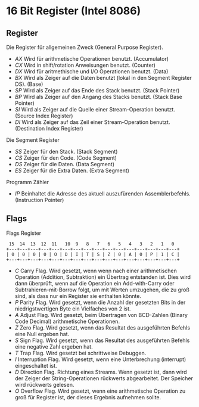 # 16 Bit Register (Intel 8086)

## Register
Die Register für allgemeinen Zweck (General Purpose Register).

- *AX* Wird für arithmetische Operationen benutzt. (Accumulator)
- *CX* Wird in shift/rotation Anweisungen benutzt. (Counter)
- *DX* Wird für aritmethische und I/O Operationen benutzt. (Data)
- *BX* Wird als Zeiger auf die Daten benutzt (lokal in den Segment Register DS). (Base)
- *SP* Wird als Zeiger auf das Ende des Stack benutzt. (Stack Pointer)
- *BP* Wird als Zeiger auf den Angang des Stacks benutzt. (Stack Base Pointer)
- *SI* Wird als Zeiger auf die Quelle einer Stream-Operation benutzt. (Source Index Register)
- *DI* Wird als Zeiger auf das Zeil einer Stream-Operation benutzt. (Destination Index Register)

Die Segment Register 

- *SS* Zeiger für den Stack. (Stack Segment)
- *CS* Zeiger für den Code. (Code Segment)
- *DS* Zeiger für die Daten. (Data Segment)
- *ES* Zeiger für die Extra Daten. (Extra Segment)

Programm Zähler

- *IP* Beinhaltet die Adresse des aktuell auszufürenden Assemblerbefehls. (Instruction Pointer)

## Flags
Flags Register

```
 15  14  13  12  11   10  9   8   7   6   5   4   3   2   1   0
+---+---+---+---+---+---+---+---+---+---+---+---+---+---+---+---+
| 0 | 0 | 0 | 0 | O | D | I | T | S | Z | 0 | A | 0 | P | 1 | C |
+---+---+---+---+---+---+---+---+---+---+---+---+---+---+---+---+
```

- *C* Carry Flag. Wird gesetzt, wenn wenn nach einer arithmetischen Operation (Addition, Subtraktion) ein Übertrag entstanden ist.
Dies wird dann überprüft, wenn auf die Operation ein Add-with-Carry oder Subtrahieren-mit-Borrow folgt, um mit Werten umzugehen,
die zu groß sind, als dass nur ein Register sie enthalten könnte.
- *P* Parity Flag. Wird gesetzt, wenn die Anzahl der gesetzten Bits in der niedrigstwertigen Byte ein Vielfaches von 2 ist.
- *A* Adjust Flag. Wird gesetzt, beim Übertragen von BCD-Zahlen (Binary Code Decimal) arithmetische Operationen.
- *Z* Zero Flag. Wird gesetzt, wenn das Resultat des ausgeführten Befehls eine Null ergeben hat.
- *S* Sign Flag. Wird gesetzt, wenn das Resultat des ausgeführten Befehls eine negative Zahl ergeben hat.
- *T* Trap Flag. Wird gesetzt bei schrittweise Debuggen.
- *I* Interruption Flag. Wird gesetzt, wenn eine Unterbrechung (interrupt) eingeschaltet ist.
- *D* Direction Flag. Richtung eines Streams. Wenn gesetzt ist, dann wird der Zeiger der String-Operationen rückwerts abgearbeitet. Der Speicher wird rückwerts gelesen.
- *O* Overflow Flag. Wird gesetzt, wenn eine arithmetische Operation zu groß für Register ist, der dieses Ergebnis aufnehmen sollte.
